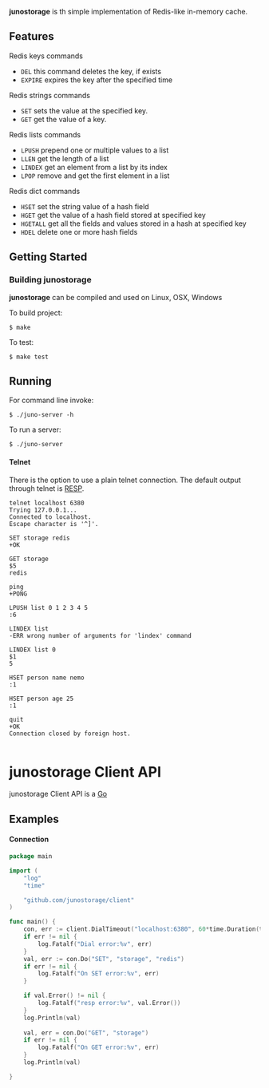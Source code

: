 
**junostorage** is th simple implementation of Redis-like in-memory cache.




## Features

Redis keys commands

- `DEL` this command deletes the key, if exists
- `EXPIRE` expires the key after the specified time

Redis strings commands

- `SET` sets the value at the specified key.
- `GET` get the value of a key.

Redis lists commands

- `LPUSH`  prepend one or multiple values to a list
- `LLEN`   get the length of a list
- `LINDEX` get an element from a list by its index
- `LPOP`   remove and get the first element in a list

Redis dict commands

- `HSET`    set the string value of a hash field
- `HGET`    get the value of a hash field stored at specified key
- `HGETALL` get all the fields and values stored in a hash at specified key
- `HDEL`    delete one or more hash fields


## Getting Started


### Building junostorage

**junostorage** can be compiled and used on Linux, OSX, Windows

To build project:
```
$ make
```

To test:
```
$ make test
```

## Running
For command line invoke:
```
$ ./juno-server -h
```

To run a server:

```
$ ./juno-server

```


#### Telnet
There is the option to use a plain telnet connection. The default output through telnet is [RESP](http://redis.io/topics/protocol).

```
telnet localhost 6380
Trying 127.0.0.1...
Connected to localhost.
Escape character is '^]'.

SET storage redis
+OK

GET storage
$5
redis

ping        
+PONG

LPUSH list 0 1 2 3 4 5
:6

LINDEX list
-ERR wrong number of arguments for 'lindex' command

LINDEX list 0
$1
5

HSET person name nemo
:1

HSET person age 25
:1

quit
+OK
Connection closed by foreign host.


```



junostorage Client API
=============


junostorage Client API is a [Go](http://golang.org/)

## Examples

#### Connection
```go
package main

import (
	"log"
	"time"

	"github.com/junostorage/client"
)

func main() {
	con, err := client.DialTimeout("localhost:6380", 60*time.Duration(time.Second))
	if err != nil {
		log.Fatalf("Dial error:%v", err)
	}
	val, err := con.Do("SET", "storage", "redis")
	if err != nil {
		log.Fatalf("On SET error:%v", err)
	}

	if val.Error() != nil {
		log.Fatalf("resp error:%v", val.Error())
	}
	log.Println(val)
	
	val, err = con.Do("GET", "storage")
	if err != nil {
		log.Fatalf("On GET error:%v", err)
	}
	log.Println(val)

}

```

